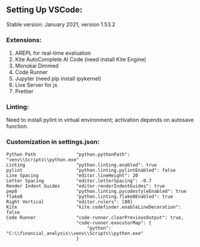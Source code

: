 ## Setting Up VSCode:
Stable version: January 2021, version 1.53.2 

### Extensions:
1) AREPL for real-time evaluation
2) Kite AutoComplete AI Code (need install Kite Engine)
3) Monokai Dimmed
4) Code Runner
5) Jupyter (need pip install ipykernel)
6) Live Server for js
7) Prettier

### Linting:
Need to install pylint in virtual environment; activation depends on autosave function. 

### Customization in settings.json:
```
Python Path               "python.pythonPath": "venv\\Scripts\\python.exe"
Linting                   "python.linting.enabled": true
pylint                    "python.linting.pylintEnabled": false
Line Spacing              "editor.lineHeight": 20
Letter Spacing            "editor.letterSpacing": -0.7
Render Indent Guides      "editor.renderIndentGuides": true
pep8                      "python.linting.pycodestyleEnabled": true
flake8                    "python.linting.flake8Enabled": true
Right Vertical            "editor.rulers": [80]
Kite                      "kite.codefinder.enableLineDecoration": false
Code Runner               "code-runner.clearPreviousOutput": true,
                          "code-runner.executorMap": {
                              "python": "C:\\financial_analysis\\venv\\Scripts\\python.exe"
                          }
```
